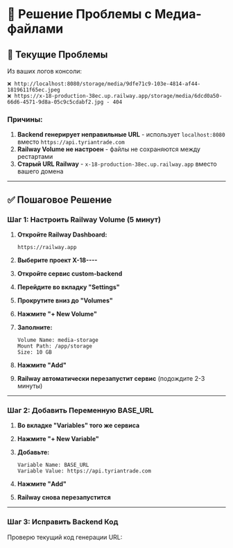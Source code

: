 # 🔧 Решение Проблемы с Медиа-файлами

## 🚨 Текущие Проблемы

Из ваших логов консоли:
```
❌ http://localhost:8080/storage/media/9dfe71c9-103e-4814-af44-1819611f65ec.jpeg
❌ https://x-18-production-38ec.up.railway.app/storage/media/6dcd0a50-66d6-4571-9d8a-05c9c5cdabf2.jpg - 404
```

### Причины:
1. **Backend генерирует неправильные URL** - использует `localhost:8080` вместо `https://api.tyriantrade.com`
2. **Railway Volume не настроен** - файлы не сохраняются между рестартами
3. **Старый URL Railway** - `x-18-production-38ec.up.railway.app` вместо вашего домена

---

## ✅ Пошаговое Решение

### Шаг 1: Настроить Railway Volume (5 минут)

1. **Откройте Railway Dashboard:**
   ```
   https://railway.app
   ```

2. **Выберите проект X-18----**

3. **Откройте сервис custom-backend**

4. **Перейдите во вкладку "Settings"**

5. **Прокрутите вниз до "Volumes"**

6. **Нажмите "+ New Volume"**

7. **Заполните:**
   ```
   Volume Name: media-storage
   Mount Path: /app/storage
   Size: 10 GB
   ```

8. **Нажмите "Add"**

9. **Railway автоматически перезапустит сервис** (подождите 2-3 минуты)

---

### Шаг 2: Добавить Переменную BASE_URL

1. **Во вкладке "Variables" того же сервиса**

2. **Нажмите "+ New Variable"**

3. **Добавьте:**
   ```
   Variable Name: BASE_URL
   Variable Value: https://api.tyriantrade.com
   ```

4. **Нажмите "Add"**

5. **Railway снова перезапустится**

---

### Шаг 3: Исправить Backend Код

Проверю текущий код генерации URL:
